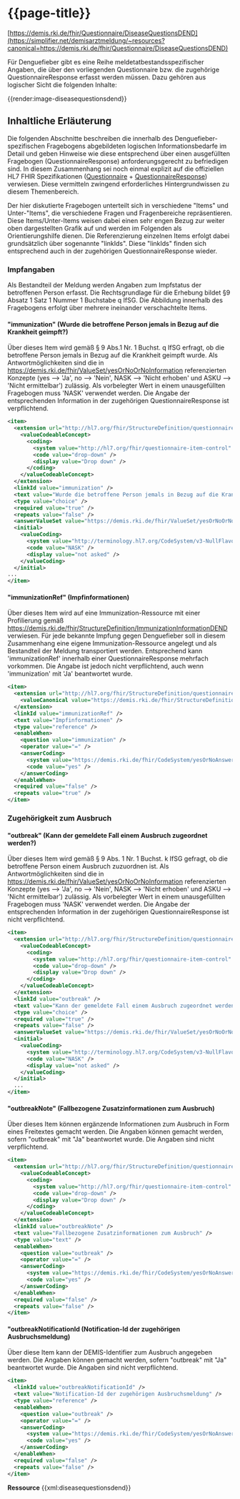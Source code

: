 # {{page-title}}
[https://demis.rki.de/fhir/Questionnaire/DiseaseQuestionsDEND](https://simplifier.net/demisarztmeldung/~resources?canonical=https://demis.rki.de/fhir/Questionnaire/DiseaseQuestionsDEND)

Für Denguefieber gibt es eine Reihe meldetatbestandsspezifischer Angaben, die über den vorliegenden Questionnaire bzw. die zugehörige QuestionnaireResponse erfasst werden müssen. Dazu gehören aus logischer Sicht die folgenden Inhalte:

{{render:image-diseasequestionsdend}}

## Inhaltliche Erläuterung

Die folgenden Abschnitte beschreiben die innerhalb des Denguefieber-spezifischen Fragebogens abgebildeten logischen Informationsbedarfe im Detail und geben Hinweise wie diese entsprechend über einen ausgefüllten Fragebogen (QuestionnaireResponse) anforderungsgerecht zu befriedigen sind. In diesem Zusammenhang sei noch einmal explizit auf die offiziellen HL7 FHIR Spezifikationen ([Questionnaire](https://www.hl7.org/fhir/questionnaire.html) + [QuestionnaireResponse](https://www.hl7.org/fhir/questionnaireresponse.html)) verwiesen. Diese vermitteln zwingend erforderliches Hintergrundwissen zu diesem Themenbereich.

Der hier diskutierte Fragebogen unterteilt sich in verschiedene "Items" und Unter-"Items", die verschiedene Fragen und Fragenbereiche repräsentieren. Diese Items/Unter-Items weisen dabei einen sehr engen Bezug zur weiter oben dargestellten Grafik auf und werden im Folgenden als Orientierungshilfe dienen. Die Referenzierung einzelnen Items erfolgt dabei grundsätzlich über sogenannte "linkIds". Diese "linkIds" finden sich entsprechend auch in der zugehörigen QuestionnaireResponse wieder.


### Impfangaben
Als Bestandteil der Meldung werden Angaben zum Impfstatus der betroffenen Person erfasst. Die Rechtsgrundlage für die Erhebung bildet §9 Absatz 1 Satz 1 Nummer 1 Buchstabe q IfSG. Die Abbildung innerhalb des Fragebogens erfolgt über mehrere ineinander verschachtelte Items.


#### "immunization" (Wurde die betroffene Person jemals in Bezug auf die Krankheit geimpft?)

Über dieses Item wird gemäß § 9 Abs.1 Nr. 1 Buchst. q IfSG erfragt, ob die betroffene Person jemals in Bezug auf die Krankheit geimpft wurde.  Als Antwortmöglichkeiten sind die in https://demis.rki.de/fhir/ValueSet/yesOrNoOrNoInformation referenzierten Konzepte (yes --> 'Ja', no --> 'Nein', NASK --> 'Nicht erhoben' und ASKU --> 'Nicht ermittelbar') zulässig. Als vorbelegter Wert in einem unausgefüllten Fragebogen muss 'NASK' verwendet werden. Die Angabe der entsprechenden Information in der zugehörigen QuestionnaireResponse ist verpflichtend.

```xml
<item>
  <extension url="http://hl7.org/fhir/StructureDefinition/questionnaire-itemControl">
    <valueCodeableConcept>
      <coding>
        <system value="http://hl7.org/fhir/questionnaire-item-control" />
        <code value="drop-down" />
        <display value="Drop down" />
      </coding>
    </valueCodeableConcept>
  </extension>
  <linkId value="immunization" />
  <text value="Wurde die betroffene Person jemals in Bezug auf die Krankheit geimpft?" />
  <type value="choice" />
  <required value="true" />
  <repeats value="false" />
  <answerValueSet value="https://demis.rki.de/fhir/ValueSet/yesOrNoOrNoInformation" />
  <initial>
    <valueCoding>
      <system value="http://terminology.hl7.org/CodeSystem/v3-NullFlavor" />
      <code value="NASK" />
      <display value="not asked" />
    </valueCoding>
  </initial>
...
</item>
```

#### "immunizationRef" (Impfinformationen)

Über dieses Item wird auf eine Immunization-Ressource mit einer Profilierung gemäß https://demis.rki.de/fhir/StructureDefinition/ImmunizationInformationDEND verwiesen. Für jede bekannte Impfung gegen Denguefieber soll in diesem Zusammenhang eine eigene Immunization-Ressource angelegt und als Bestandteil der Meldung transportiert werden. Entsprechend kann 'immunizationRef' innerhalb einer QuestionnaireResponse mehrfach vorkommen. Die Angabe ist jedoch nicht verpflichtend, auch wenn 'immunization' mit 'Ja' beantwortet wurde.

```xml
<item>
  <extension url="http://hl7.org/fhir/StructureDefinition/questionnaire-referenceProfile">
    <valueCanonical value="https://demis.rki.de/fhir/StructureDefinition/ImmunizationInformationDEND" />
  </extension>
  <linkId value="immunizationRef" />
  <text value="Impfinformationen" />
  <type value="reference" />
  <enableWhen>
    <question value="immunization" />
    <operator value="=" />
    <answerCoding>
      <system value="https://demis.rki.de/fhir/CodeSystem/yesOrNoAnswer" />
      <code value="yes" />
    </answerCoding>
  </enableWhen>
  <required value="false" />
  <repeats value="true" />
</item>
```

### Zugehörigkeit zum Ausbruch

#### "outbreak" (Kann der gemeldete Fall einem Ausbruch zugeordnet werden?)

Über dieses Item wird gemäß § 9 Abs. 1 Nr. 1 Buchst. k IfSG gefragt, ob die betroffene Person einem Ausbruch zuzuordnen ist. Als Antwortmöglichkeiten sind die in https://demis.rki.de/fhir/ValueSet/yesOrNoOrNoInformation referenzierten Konzepte (yes --> 'Ja', no --> 'Nein', NASK --> 'Nicht erhoben' und ASKU --> 'Nicht ermittelbar') zulässig. Als vorbelegter Wert in einem unausgefüllten Fragebogen muss 'NASK' verwendet werden. Die Angabe der entsprechenden Information in der zugehörigen QuestionnaireResponse ist nicht verpflichtend.

```xml
<item>
  <extension url="http://hl7.org/fhir/StructureDefinition/questionnaire-itemControl">
    <valueCodeableConcept>
      <coding>
        <system value="http://hl7.org/fhir/questionnaire-item-control" />
        <code value="drop-down" />
        <display value="Drop down" />
      </coding>
    </valueCodeableConcept>
  </extension>
  <linkId value="outbreak" />
  <text value="Kann der gemeldete Fall einem Ausbruch zugeordnet werden?" />
  <type value="choice" />
  <required value="true" />
  <repeats value="false" />
  <answerValueSet value="https://demis.rki.de/fhir/ValueSet/yesOrNoOrNoInformation" />
  <initial>
    <valueCoding>
      <system value="http://terminology.hl7.org/CodeSystem/v3-NullFlavor" />
      <code value="NASK" />
      <display value="not asked" />
    </valueCoding>
  </initial>
  ...
</item>  
```

#### "outbreakNote" (Fallbezogene Zusatzinformationen zum Ausbruch)

Über dieses Item können ergänzende Informationen zum Ausbruch in Form eines Freitextes gemacht werden. Die Angaben können gemacht werden, sofern "outbreak" mit "Ja" beantwortet wurde. Die Angaben sind nicht verpflichtend.

```xml
<item>
  <extension url="http://hl7.org/fhir/StructureDefinition/questionnaire-itemControl">
    <valueCodeableConcept>
      <coding>
        <system value="http://hl7.org/fhir/questionnaire-item-control" />
        <code value="drop-down" />
        <display value="Drop down" />
      </coding>
    </valueCodeableConcept>
  </extension>
  <linkId value="outbreakNote" />
  <text value="Fallbezogene Zusatzinformationen zum Ausbruch" />
  <type value="text" />
  <enableWhen>
    <question value="outbreak" />
    <operator value="=" />
    <answerCoding>
      <system value="https://demis.rki.de/fhir/CodeSystem/yesOrNoAnswer" />
      <code value="yes" />
    </answerCoding>
  </enableWhen>
  <required value="false" />
  <repeats value="false" />
</item>
```

#### "outbreakNotificationId (Notification-Id der zugehörigen Ausbruchsmeldung)

Über diese Item kann der DEMIS-Identifier zum Ausbruch angegeben werden. Die Angaben können gemacht werden, sofern "outbreak" mit "Ja" beantwortet wurde. Die Angaben sind nicht verpflichtend.

```xml
<item>
  <linkId value="outbreakNotificationId" />
  <text value="Notification-Id der zugehörigen Ausbruchsmeldung" />
  <type value="reference" />
  <enableWhen>
    <question value="outbreak" />
    <operator value="=" />
    <answerCoding>
      <system value="https://demis.rki.de/fhir/CodeSystem/yesOrNoAnswer" />
      <code value="yes" />
    </answerCoding>
  </enableWhen>
  <required value="false" />
  <repeats value="false" />
</item>
```

**Ressource**
{{xml:diseasequestionsdend}}
